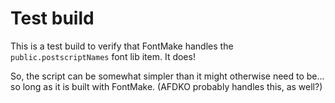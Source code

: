 # Test build

This is a test build to verify that FontMake handles the `public.postscriptNames` font lib item. It does! 

So, the script can be somewhat simpler than it might otherwise need to be... so long as it is built with FontMake. (AFDKO probably handles this, as well?)